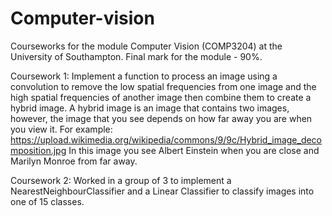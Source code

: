 # Computer-vision

Courseworks for the module Computer Vision (COMP3204) at the University of Southampton. Final mark for the module - 90%.

Coursework 1:
Implement a function to process an image using a convolution to remove the low spatial frequencies from one image and the high spatial frequencies of another image then combine them to create a hybrid image. A hybrid image is an image that contains two images, however, the image that you see depends on how far away you are when you view it. 
For example: https://upload.wikimedia.org/wikipedia/commons/9/9c/Hybrid_image_decomposition.jpg
In this image you see Albert Einstein when you are close and Marilyn Monroe from far away.


Coursework 2:
Worked in a group of 3 to implement a NearestNeighbourClassifier and a Linear Classifier to classify images into one of 15 classes.